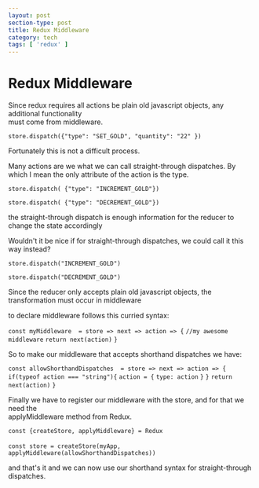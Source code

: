 ```yaml
---
layout: post
section-type: post
title: Redux Middleware
category: tech
tags: [ 'redux' ]
---
```


Redux Middleware
================

Since redux requires all actions be plain old javascript objects, any additional functionality  
must come from middleware.

`store.dispatch({"type": "SET_GOLD", "quantity": "22" })`

Fortunately this is not a difficult process.

Many actions are we what we can call straight-through dispatches.
By which I mean the only attribute of the action is the type.

`store.dispatch( {"type": "INCREMENT_GOLD"})`

`store.dispatch( {"type": "DECREMENT_GOLD"})`

the straight-through dispatch is enough information for the reducer to change the state accordingly

Wouldn't it be nice if for straight-through dispatches, we could call it this way instead?

`store.dispatch("INCREMENT_GOLD")`

`store.dispatch("DECREMENT_GOLD")`

Since the reducer only accepts plain old javascript objects, the transformation must occur in middleware

to declare middleware follows this curried syntax:

`const myMiddleware  = store => next => action => {`
`//my awesome middleware`
`return next(action)`
`}`

So to make our middleware that accepts shorthand dispatches we have: 

`const allowShorthandDispatches  = store => next => action => {`
`if(typeof action === "string"){`
`action = {`
`type: action`
`}`
`}`
`return next(action)`
`}`

Finally we have to register our middleware with the store, and for that we need the  
applyMiddleware method from Redux.

`const {createStore, applyMiddleware} = Redux`

`const store = createStore(myApp,`
`   applyMiddleware(allowShorthandDispatches))`

and that's it and we can now use our shorthand syntax for straight-through dispatches.


